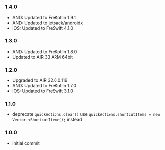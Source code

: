 ### 1.4.0
- AND: Updated to FreKotlin 1.9.1
- AND: Updated to jetpack/androidx
- iOS: Updated to FreSwift 4.1.0

### 1.3.0
- AND: Updated to FreKotlin 1.8.0
- Updated to AIR 33 ARM 64bit

### 1.2.0
- Upgraded to AIR 32.0.0.116
- AND: Updated to FreKotlin 1.7.0
- iOS: Updated to FreSwift 3.1.0

### 1.1.0
- deprecate `quickActions.clear()` use `quickActions.shortcutItems = new Vector.<ShortcutItem>();` instead

### 1.0.0 
- initial commit
